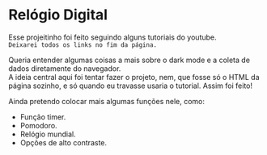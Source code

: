 # Relógio Digital

Esse projeitinho foi feito seguindo alguns tutoriais do youtube. <br/>
`Deixarei todos os links no fim da página.`

Queria entender algumas coisas a mais sobre o dark mode e a coleta de dados diretamente do navegador. <br/>
A ideia central aqui foi tentar fazer o projeto, nem, que fosse só o HTML da página sozinho, e só quando eu travasse usaria o tutorial. Assim foi feito!

Ainda pretendo colocar mais algumas funções nele, como:
 - Função timer.
 - Pomodoro.
 - Relógio mundial.
 - Opções de alto contraste.
